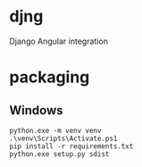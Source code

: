 # djng

Django Angular integration

# packaging

## Windows
```pwsh
python.exe -m venv venv
.\venv\Scripts\Activate.ps1
pip install -r requirements.txt
python.exe setup.py sdist
```
